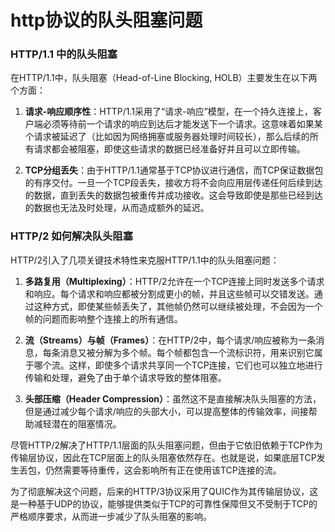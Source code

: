 # http协议的队头阻塞问题


### HTTP/1.1 中的队头阻塞

在HTTP/1.1中，队头阻塞（Head-of-Line Blocking, HOLB）主要发生在以下两个方面：

1. **请求-响应顺序性**：HTTP/1.1采用了“请求-响应”模型，在一个持久连接上，客户端必须等待前一个请求的响应到达后才能发送下一个请求。这意味着如果某个请求被延迟了（比如因为网络拥塞或服务器处理时间较长），那么后续的所有请求都会被阻塞，即使这些请求的数据已经准备好并且可以立即传输。

2. **TCP分组丢失**：由于HTTP/1.1通常基于TCP协议进行通信，而TCP保证数据包的有序交付。一旦一个TCP段丢失，接收方将不会向应用层传递任何后续到达的数据，直到丢失的数据包被重传并成功接收。这会导致即使是那些已经到达的数据也无法及时处理，从而造成额外的延迟。

### HTTP/2 如何解决队头阻塞

HTTP/2引入了几项关键技术特性来克服HTTP/1.1中的队头阻塞问题：

1. **多路复用（Multiplexing）**：HTTP/2允许在一个TCP连接上同时发送多个请求和响应。每个请求和响应都被分割成更小的帧，并且这些帧可以交错发送。通过这种方式，即使某些帧丢失了，其他帧仍然可以继续被处理，不会因为一个帧的问题而影响整个连接上的所有通信。

2. **流（Streams）与帧（Frames）**：在HTTP/2中，每个请求/响应被称为一条消息，每条消息又被分解为多个帧。每个帧都包含一个流标识符，用来识别它属于哪个流。这样，即使多个请求共享同一个TCP连接，它们也可以独立地进行传输和处理，避免了由于单个请求导致的整体阻塞。

3. **头部压缩（Header Compression）**：虽然这不是直接解决队头阻塞的方法，但是通过减少每个请求/响应的头部大小，可以提高整体的传输效率，间接帮助减轻潜在的阻塞情况。

尽管HTTP/2解决了HTTP/1.1层面的队头阻塞问题，但由于它依旧依赖于TCP作为传输层协议，因此在TCP层面上的队头阻塞依然存在。也就是说，如果底层TCP发生丢包，仍然需要等待重传，这会影响所有正在使用该TCP连接的流。

为了彻底解决这个问题，后来的HTTP/3协议采用了QUIC作为其传输层协议，这是一种基于UDP的协议，能够提供类似于TCP的可靠性保障但又不受制于TCP的严格顺序要求，从而进一步减少了队头阻塞的影响。